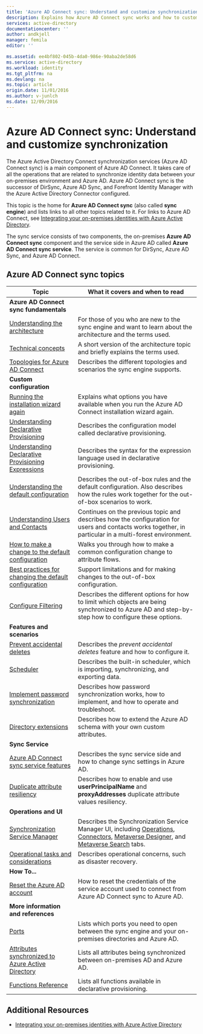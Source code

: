 ```yaml
---
title: 'Azure AD Connect sync: Understand and customize synchronization | Azure'
description: Explains how Azure AD Connect sync works and how to customize.
services: active-directory
documentationcenter: ''
author: andkjell
manager: femila
editor: ''

ms.assetid: ee4bf802-045b-4da0-986e-90aba2de58d6
ms.service: active-directory
ms.workload: identity
ms.tgt_pltfrm: na
ms.devlang: na
ms.topic: article
origin.date: 11/01/2016
ms.author: v-junlch
ms.date: 12/09/2016
---
```


# Azure AD Connect sync: Understand and customize synchronization
The Azure Active Directory Connect synchronization services (Azure AD Connect sync) is a main component of Azure AD Connect. It takes care of all the operations that are related to synchronize identity data between your on-premises environment and Azure AD. Azure AD Connect sync is the successor of DirSync, Azure AD Sync, and Forefront Identity Manager with the Azure Active Directory Connector configured.

This topic is the home for **Azure AD Connect sync** (also called **sync engine**) and lists links to all other topics related to it. For links to Azure AD Connect, see [Integrating your on-premises identities with Azure Active Directory](active-directory-aadconnect.md).

The sync service consists of two components, the on-premises **Azure AD Connect sync** component and the service side in Azure AD called **Azure AD Connect sync service**. The service is common for DirSync, Azure AD Sync, and Azure AD Connect.

## Azure AD Connect sync topics
| Topic | What it covers and when to read |
| --- | --- |
| **Azure AD Connect sync fundamentals** | |
| [Understanding the architecture](active-directory-aadconnectsync-understanding-architecture.md) |For those of you who are new to the sync engine and want to learn about the architecture and the terms used. |
| [Technical concepts](active-directory-aadconnectsync-technical-concepts.md) |A short version of the architecture topic and briefly explains the terms used. |
| [Topologies for Azure AD Connect](active-directory-aadconnect-topologies.md) |Describes the different topologies and scenarios the sync engine supports. |
| **Custom configuration** | |
| [Running the installation wizard again](active-directory-aadconnectsync-installation-wizard.md) |Explains what options you have available when you run the Azure AD Connect installation wizard again. |
| [Understanding Declarative Provisioning](active-directory-aadconnectsync-understanding-declarative-provisioning.md) |Describes the configuration model called declarative provisioning. |
| [Understanding Declarative Provisioning Expressions](active-directory-aadconnectsync-understanding-declarative-provisioning-expressions.md) |Describes the syntax for the expression language used in declarative provisioning. |
| [Understanding the default configuration](active-directory-aadconnectsync-understanding-default-configuration.md) |Describes the out-of-box rules and the default configuration. Also describes how the rules work together for the out-of-box scenarios to work. |
| [Understanding Users and Contacts](active-directory-aadconnectsync-understanding-users-and-contacts.md) |Continues on the previous topic and describes how the configuration for users and contacts works together, in particular in a multi-forest environment. |
| [How to make a change to the default configuration](active-directory-aadconnectsync-change-the-configuration.md) |Walks you through how to make a common configuration change to attribute flows. |
| [Best practices for changing the default configuration](active-directory-aadconnectsync-best-practices-changing-default-configuration.md) |Support limitations and for making changes to the out-of-box configuration. |
| [Configure Filtering](active-directory-aadconnectsync-configure-filtering.md) |Describes the different options for how to limit which objects are being synchronized to Azure AD and step-by-step how to configure these options. |
| **Features and scenarios** | |
| [Prevent accidental deletes](active-directory-aadconnectsync-feature-prevent-accidental-deletes.md) |Describes the *prevent accidental deletes* feature and how to configure it. |
| [Scheduler](active-directory-aadconnectsync-feature-scheduler.md) |Describes the built-in scheduler, which is importing, synchronizing, and exporting data. |
| [Implement password synchronization](active-directory-aadconnectsync-implement-password-synchronization.md) |Describes how password synchronization works, how to implement, and how to operate and troubleshoot. |
| [Directory extensions](active-directory-aadconnectsync-feature-directory-extensions.md) |Describes how to extend the Azure AD schema with your own custom attributes. |
| **Sync Service** | |
| [Azure AD Connect sync service features](active-directory-aadconnectsyncservice-features.md) |Describes the sync service side and how to change sync settings in Azure AD. |
| [Duplicate attribute resiliency](active-directory-aadconnectsyncservice-duplicate-attribute-resiliency.md) |Describes how to enable and use **userPrincipalName** and **proxyAddresses** duplicate attribute values resiliency. |
| **Operations and UI** | |
| [Synchronization Service Manager](active-directory-aadconnectsync-service-manager-ui.md) |Describes the Synchronization Service Manager UI, including [Operations](active-directory-aadconnectsync-service-manager-ui-operations.md), [Connectors](active-directory-aadconnectsync-service-manager-ui-connectors.md), [Metaverse Designer](active-directory-aadconnectsync-service-manager-ui-mvdesigner.md), and [Metaverse Search](active-directory-aadconnectsync-service-manager-ui-mvsearch.md) tabs. |
| [Operational tasks and considerations](active-directory-aadconnectsync-operations.md) |Describes operational concerns, such as disaster recovery. |
| **How To...** | |
| [Reset the Azure AD account](active-directory-aadconnectsync-howto-azureadaccount.md) |How to reset the credentials of the service account used to connect from Azure AD Connect sync to Azure AD. |
| **More information and references** | |
| [Ports](active-directory-aadconnect-ports.md) |Lists which ports you need to open between the sync engine and your on-premises directories and Azure AD. |
| [Attributes synchronized to Azure Active Directory](active-directory-aadconnectsync-attributes-synchronized.md) |Lists all attributes being synchronized between on-premises AD and Azure AD. |
| [Functions Reference](active-directory-aadconnectsync-functions-reference.md) |Lists all functions available in declarative provisioning. |

## Additional Resources
- [Integrating your on-premises identities with Azure Active Directory](active-directory-aadconnect.md)
